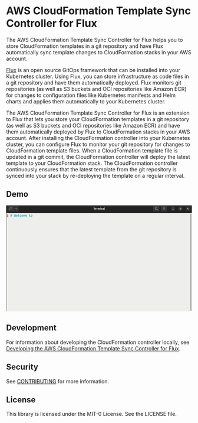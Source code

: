 # AWS CloudFormation Template Sync Controller for Flux

The AWS CloudFormation Template Sync Controller for Flux helps you to store CloudFormation templates in a git repository
and have Flux automatically sync template changes to CloudFormation stacks in your AWS account.

[Flux](https://fluxcd.io/) is an open source GitOps framework that can be installed into your Kubernetes cluster.
Using Flux, you can store infrastructure as code files in a git repository and have them automatically deployed.
Flux monitors git repositories (as well as S3 buckets and OCI repositories like Amazon ECR) for changes to configuration
files like Kubernetes manifests and Helm charts and applies them automatically to your Kubernetes cluster.

The AWS CloudFormation Template Sync Controller for Flux is an extension to Flux that lets you store your CloudFormation
templates in a git repository (as well as S3 buckets and OCI repositories like Amazon ECR) and have them automatically
deployed by Flux to CloudFormation stacks in your AWS account.  After installing the CloudFormation controller into your
Kubernetes cluster, you can configure Flux to monitor your git repository for changes to CloudFormation template files.
When a CloudFormation template file is updated in a git commit, the CloudFormation controller will deploy the latest
template to your CloudFormation stack.  The CloudFormation controller continuously ensures that the latest template from
the git repository is synced into your stack by re-deploying the template on a regular interval.

## Demo

![Demo](/docs/demo.gif 'Demo')

## Development

For information about developing the CloudFormation controller locally, see [Developing the AWS CloudFormation Template Sync Controller for Flux](./docs/developing.md).

## Security

See [CONTRIBUTING](CONTRIBUTING.md#security-issue-notifications) for more information.

## License

This library is licensed under the MIT-0 License. See the LICENSE file.
